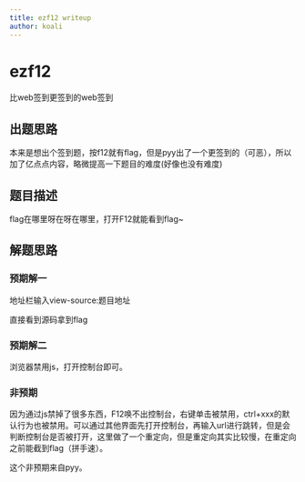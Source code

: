 ```yaml
---
title: ezf12 writeup
author: koali
---
```


# ezf12

比web签到更签到的web签到

## 出题思路

本来是想出个签到题，按f12就有flag，但是pyy出了一个更签到的（可恶），所以加了亿点点内容，略微提高一下题目的难度(好像也没有难度)

## 题目描述

flag在哪里呀在呀在哪里，打开F12就能看到flag~

## 解题思路

### 预期解一

地址栏输入view-source:题目地址

直接看到源码拿到flag

### 预期解二

浏览器禁用js，打开控制台即可。

### 非预期

因为通过js禁掉了很多东西，F12唤不出控制台，右键单击被禁用，ctrl+xxx的默认行为也被禁用。可以通过其他界面先打开控制台，再输入url进行跳转，但是会判断控制台是否被打开，这里做了一个重定向，但是重定向其实比较慢，在重定向之前能截到flag（拼手速）。

这个非预期来自pyy。